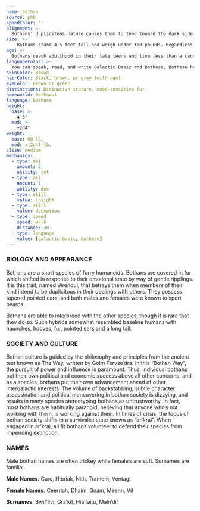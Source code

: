 ```yaml
---
name: Bothan
source: phb
speedColor: ''
alignment: >-
  Bothans’ duplicitous nature causes them to tend toward the dark side, though there are exceptions.
size: >-
    Bothans stand 4-5 feet tall and weigh under 100 pounds. Regardless of your position in that range, your size is Medium.
age: >-
  Bothans reach adulthood in their late teens and live less than a century.
languageColor: >-
  You can speak, read, and write Galactic Basic and Bothese. Bothese had a great influence on the forming of Galactic Basic; the two languages share many cognates.
skinColor: Brown
hairColor: Black, brown, or gray (with age)
eyeColor: Brown or green
distinctions: Diminutive stature, mood-sensitive fur
homeworld: Bothawui
language: Bothese
height:
  base: >-
    4'3"
  mod: >-
    +2d4"
weight:
  base: 60 lb.
  mod: x(2d4) lb.
cSize: medium
mechanics:
  - type: asi
    amount: 2
    ability: int
  - type: asi
    amount: 1
    ability: dex
  - type: skill
    value: insight
  - type: skill
    value: deception
  - type: speed
    speed: walk
    distance: 30
  - type: language
    value: [galactic-basic, bothese]
---
```

### BIOLOGY AND APPEARANCE
Bothans are a short species of furry humanoids. Bothans are covered in fur which shifted in response to their emotional state by way of gentle ripplings. It is this trait, named Wrendui, that betrays them when members of their kind intend to be duplicitous in their dealings with others. They possess tapered pointed ears, and both males and females were known to sport beards.

Bothans are able to interbreed with the other species, though it is rare that they do so. Such hybrids somewhat resembled baseline humans with haunches, hooves, fur, pointed ears and a long tail.

### SOCIETY AND CULTURE
Bothan culture is guided by the philosophy and principles from the ancient text known as The Way, written by Golm Fervse’dra. In this “Bothan Way”, the pursuit of power and influence is paramount. Thus, individual bothans put their own political and economic success above all other concerns, and as a species, bothans put their own advancement ahead of other intergalactic interests. The volume of backstabbing, subtle character assassination and political maneuvering in bothan society is dizzying, and results in many species stereotyping bothans as untrustworthy. In fact, most bothans are habitually paranoid, believing that anyone who’s not working with them, is working against them. In times of crisis, the focus of bothan society shifts to a survivalist state known as “ar’krai”. When engaged in ar’krai, all fit bothans volunteer to defend their species from impending extinction.

### NAMES
Male bothan names are often trickey while female’s are soft. Surnames are familial.

__Male Names.__ Garc, Hibriak, Nith, Tramom, Ventagt

__Female Names.__ Ceerriah, Dhaim, Gnam, Meenn, Vit

__Surnames.__ Bwif’livi, Gra’kit, Hia’faitu, Main’dil
